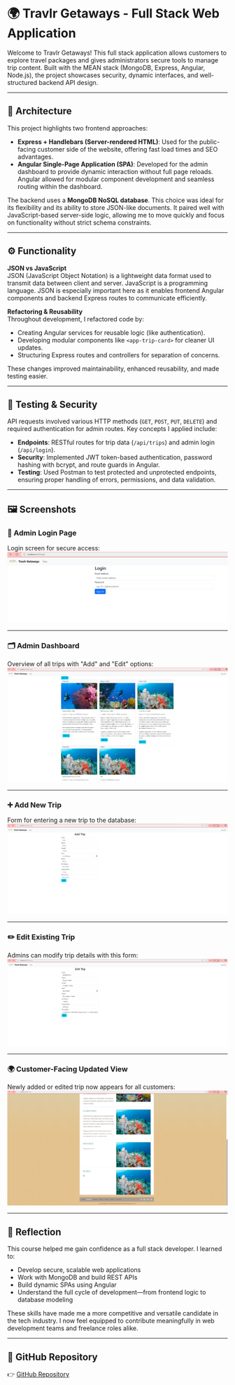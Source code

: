 # 🌍 Travlr Getaways - Full Stack Web Application

Welcome to Travlr Getaways! This full stack application allows customers to explore travel packages and gives administrators secure tools to manage trip content. Built with the MEAN stack (MongoDB, Express, Angular, Node.js), the project showcases security, dynamic interfaces, and well-structured backend API design.

---

## 🧱 Architecture

This project highlights two frontend approaches:

- **Express + Handlebars (Server-rendered HTML)**: Used for the public-facing customer side of the website, offering fast load times and SEO advantages.
- **Angular Single-Page Application (SPA)**: Developed for the admin dashboard to provide dynamic interaction without full page reloads. Angular allowed for modular component development and seamless routing within the dashboard.

The backend uses a **MongoDB NoSQL database**. This choice was ideal for its flexibility and its ability to store JSON-like documents. It paired well with JavaScript-based server-side logic, allowing me to move quickly and focus on functionality without strict schema constraints.

---

## ⚙️ Functionality

**JSON vs JavaScript**  
JSON (JavaScript Object Notation) is a lightweight data format used to transmit data between client and server. JavaScript is a programming language. JSON is especially important here as it enables frontend Angular components and backend Express routes to communicate efficiently.

**Refactoring & Reusability**  
Throughout development, I refactored code by:
- Creating Angular services for reusable logic (like authentication).
- Developing modular components like `<app-trip-card>` for cleaner UI updates.
- Structuring Express routes and controllers for separation of concerns.

These changes improved maintainability, enhanced reusability, and made testing easier.

---

## 🧪 Testing & Security

API requests involved various HTTP methods (`GET`, `POST`, `PUT`, `DELETE`) and required authentication for admin routes. Key concepts I applied include:

- **Endpoints**: RESTful routes for trip data (`/api/trips`) and admin login (`/api/login`).
- **Security**: Implemented JWT token-based authentication, password hashing with bcrypt, and route guards in Angular.
- **Testing**: Used Postman to test protected and unprotected endpoints, ensuring proper handling of errors, permissions, and data validation.

---

## 🖼️ Screenshots

### 🔐 Admin Login Page  
Login screen for secure access:  
![Admin Login](./public/screenshots/admin-login.png)

---

### 🗂️ Admin Dashboard  
Overview of all trips with "Add" and "Edit" options:  
![Admin Dashboard](./public/screenshots/admin-dashboard.png)

---

### ➕ Add New Trip  
Form for entering a new trip to the database:  
![Add Trip](./public/screenshots/admin-add-trips-button.png)

---

### ✏️ Edit Existing Trip  
Admins can modify trip details with this form:  
![Edit Trip](./public/screenshots/admin-edit-trips-button.png)

---

### 🌍 Customer-Facing Updated View  
Newly added or edited trip now appears for all customers:  
![Customer Updated View](./public/screenshots/customer-side-new-trips.png)

---

## 💬 Reflection

This course helped me gain confidence as a full stack developer. I learned to:
- Develop secure, scalable web applications
- Work with MongoDB and build REST APIs
- Build dynamic SPAs using Angular
- Understand the full cycle of development—from frontend logic to database modeling

These skills have made me a more competitive and versatile candidate in the tech industry. I now feel equipped to contribute meaningfully in web development teams and freelance roles alike.

---

## 📎 GitHub Repository

👉 [GitHub Repository](https://github.com/gdelsolra/cs465-fullstack)
